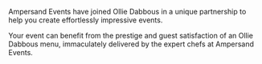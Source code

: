 Ampersand Events have joined Ollie Dabbous in a unique partnership to help you create effortlessly impressive events.  

Your event can benefit from the prestige and guest satisfaction of an Ollie Dabbous menu, immaculately delivered by the expert chefs at Ampersand Events. 